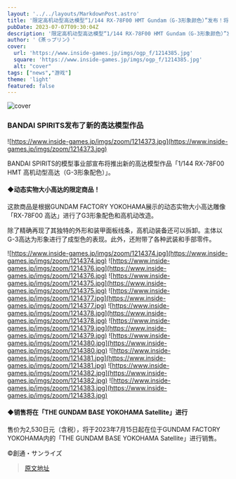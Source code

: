 ```yaml
---
layout: '../../layouts/MarkdownPost.astro'
title: '限定高机动型高达模型“1/144 RX-78F00 HMT Gundam（G-3形象颜色）”发布！将于7月15日在GFY上发售'
pubDate: 2023-07-07T09:30:04Z
description: '限定高机动型高达模型“1/144 RX-78F00 HMT Gundam（G-3形象颜色）”发布！将于7月15日在GFY上发售'
author: '《茶っプリン》'
cover:
  url: 'https://www.inside-games.jp/imgs/ogp_f/1214385.jpg'
  square: 'https://www.inside-games.jp/imgs/ogp_f/1214385.jpg'
  alt: "cover"
tags: ["news","游戏"]
theme: 'light'
featured: false
---
```


![cover](https://www.inside-games.jp/imgs/ogp_f/1214385.jpg)

### BANDAI SPIRITS发布了新的高达模型作品

![https://www.inside-games.jp/imgs/zoom/1214373.jpg](https://www.inside-games.jp/imgs/zoom/1214373.jpg)

BANDAI SPIRITS的模型事业部宣布将推出新的高达模型作品「1/144 RX-78F00 HMT 高机动型高达（G-3形象配色）」。

#### ◆动态实物大小高达的限定商品！

这款商品是根据GUNDAM FACTORY YOKOHAMA展示的动态实物大小高达雕像「RX-78F00 高达」进行了G3形象配色和高机动改造。

除了精确再现了其独特的外形和装甲面板线条，高机动装备还可以拆卸。主体以G-3高达为形象进行了成型色的表现。此外，还附带了各种武装和手部零件。

![https://www.inside-games.jp/imgs/zoom/1214374.jpg](https://www.inside-games.jp/imgs/zoom/1214374.jpg)
![https://www.inside-games.jp/imgs/zoom/1214376.jpg](https://www.inside-games.jp/imgs/zoom/1214376.jpg)
![https://www.inside-games.jp/imgs/zoom/1214375.jpg](https://www.inside-games.jp/imgs/zoom/1214375.jpg)
![https://www.inside-games.jp/imgs/zoom/1214377.jpg](https://www.inside-games.jp/imgs/zoom/1214377.jpg)
![https://www.inside-games.jp/imgs/zoom/1214378.jpg](https://www.inside-games.jp/imgs/zoom/1214378.jpg)
![https://www.inside-games.jp/imgs/zoom/1214379.jpg](https://www.inside-games.jp/imgs/zoom/1214379.jpg)
![https://www.inside-games.jp/imgs/zoom/1214380.jpg](https://www.inside-games.jp/imgs/zoom/1214380.jpg)
![https://www.inside-games.jp/imgs/zoom/1214381.jpg](https://www.inside-games.jp/imgs/zoom/1214381.jpg)
![https://www.inside-games.jp/imgs/zoom/1214382.jpg](https://www.inside-games.jp/imgs/zoom/1214382.jpg)
![https://www.inside-games.jp/imgs/zoom/1214383.jpg](https://www.inside-games.jp/imgs/zoom/1214383.jpg)

#### ◆销售将在「THE GUNDAM BASE YOKOHAMA Satellite」进行

售价为2,530日元（含税），将于2023年7月15日起在位于GUNDAM FACTORY YOKOHAMA内的「THE GUNDAM BASE YOKOHAMA Satellite」进行销售。

©創通・サンライズ

>[原文地址](https://www.inside-games.jp/article/2023/07/07/147077.html)  